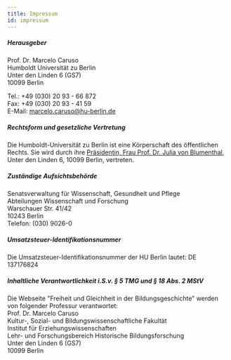 ```yaml
---
title: Impressum
id: impressum
---
```


##### Herausgeber
Prof. Dr. Marcelo Caruso  
Humboldt Universität zu Berlin  
Unter den Linden 6 (GS7)  
10099 Berlin  

Tel.: +49 (030) 20 93 - 66 872  
Fax: +49 (030) 20 93 - 41 59  
E-Mail: marcelo.caruso@hu-berlin.de

##### Rechtsform und gesetzliche Vertretung
Die Humboldt-Universität zu Berlin ist eine Körperschaft des öffentlichen Rechts. Sie wird durch ihre [Präsidentin, Frau Prof. Dr. Julia von Blumenthal](https://www.hu-berlin.de/de/einrichtungen-organisation/leitung/praesidentin), Unter den Linden 6, 10099 Berlin, vertreten.

##### Zuständige Aufsichtsbehörde
Senatsverwaltung für Wissenschaft, Gesundheit und Pflege  
Abteilungen Wissenschaft und Forschung  
Warschauer Str. 41/42  
10243 Berlin  
Telefon: (030) 9026-0  

##### Umsatzsteuer-Identifikationsnummer
Die Umsatzsteuer-Identifikationsnummer der HU Berlin lautet: DE 137176824

##### Inhaltliche Verantwortlichkeit i.S.v. § 5 TMG und § 18 Abs. 2 MStV
Die Webseite "Freiheit und Gleichheit in der Bildungsgeschichte" werden von folgender Professur verantwortet:  
Prof. Dr. Marcelo Caruso  
Kultur-, Sozial- und Bildungswissenschaftliche Fakultät  
Institut für Erziehungswissenschaften   
Lehr- und Forschungsbereich Historische Bildungsforschung  
Unter den Linden 6 (GS7)  
10099 Berlin  






